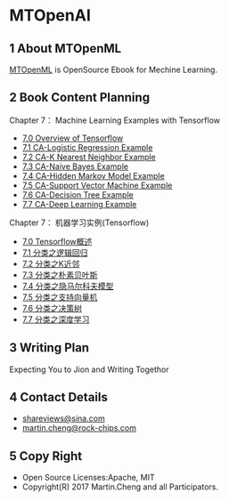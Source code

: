 # MTOpenAI

## 1 About MTOpenML
[MTOpenML](https://github.com/MTMediaDev/MTOpenML) is OpenSource Ebook for  Mechine  Learning.

## 2 Book Content Planning

Chapter 7： Machine Learning Examples with Tensorflow
* [7.0 Overview of Tensorflow](../../book-open-ml-en/7-ml-tensorflow/70-ml-tensorflow.md)
* [7.1 CA-Logistic Regression Example](../../book-open-ml-en/7-ml-tensorflow/71-ml-logistic-regression.md)
* [7.2 CA-K Nearest Neighbor Example](../../book-open-ml-en/7-ml-tensorflow/72-ml-k-nearest-neighbor.md)
* [7.3 CA-Naive Bayes Example](../../book-open-ml-en/7-ml-tensorflow/73-ml-naive-bayes.md)
* [7.4 CA-Hidden Markov Model Example](../../book-open-ml-en/7-ml-tensorflow/74-ml-hidden-markov-model.md)
* [7.5 CA-Support Vector Machine Example](../../book-open-ml-en/7-ml-tensorflow/75-ml-support-vector-machine.md)
* [7.6 CA-Decision Tree Example](../../book-open-ml-en/7-ml-tensorflow/76-ml-decision-tree.md)
* [7.7 CA-Deep Learning Example](../../book-open-ml-en/7-ml-tensorflow/77-ml-deep-learn.md)

Chapter 7： 机器学习实例(Tensorflow)
* [7.0 Tensorflow概述](../../book-open-ml-cn/7-ml-tensorflow/70-ml-tensorflow.md)
* [7.1 分类之逻辑回归](../../book-open-ml-cn/7-ml-tensorflow/71-ml-logistic-regression.md)
* [7.2 分类之K近邻](../../book-open-ml-cn/7-ml-tensorflow/72-ml-k-nearest-neighbor.md)
* [7.3 分类之朴素贝叶斯](../../book-open-ml-cn/7-ml-tensorflow/73-ml-naive-bayes.md)
* [7.4 分类之隐马尔科夫模型](../../book-open-ml-cn/7-ml-tensorflow/74-ml-hidden-markov-model.md)
* [7.5 分类之支持向量机](../../book-open-ml-cn/7-ml-tensorflow/75-ml-support-vector-machine.md)
* [7.6 分类之决策树](../../book-open-ml-cn/7-ml-tensorflow/76-ml-decision-tree.md)
* [7.7 分类之深度学习](../../book-open-ml-cn/7-ml-tensorflow/77-ml-deep-learn.md)

## 3 Writing Plan
Expecting You to Jion and Writing Togethor

## 4 Contact Details
* shareviews@sina.com
* martin.cheng@rock-chips.com

## 5 Copy Right
* Open Source Licenses:Apache, MIT
* Copyright(R) 2017 Martin.Cheng and all Participators.